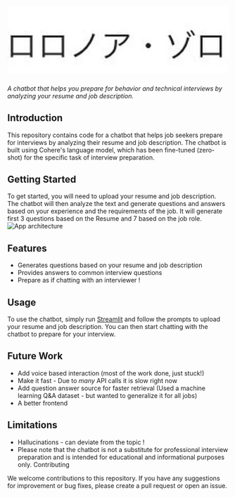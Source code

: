 # ![ZORO](https://github.com/Ab7Abraham/Zoro-HR/blob/main/logo%20arch.jpg)

_A chatbot that helps you prepare for behavior and technical interviews by analyzing your resume and job description._
## Introduction

This repository contains code for a chatbot that helps job seekers prepare for interviews by analyzing their resume and job description. The chatbot is built using Cohere's language model, which has been fine-tuned (zero-shot) for the specific task of interview preparation.
## Getting Started

To get started, you will need to upload your resume and job description. The chatbot will then analyze the text and generate questions and answers based on your experience and the requirements of the job. It will generate first 3 questions based on the Resume and 7 based on the job role.
![App architecture]([https://github.com/Ab7Abraham/Zoro-HR/blob/main/Architecture.png])
## Features
- Generates questions based on your resume and job description
- Provides answers to common interview questions
- Prepare as if chatting with an interviewer !

## Usage

To use the chatbot, simply run [Streamlit](https://coherehackatonpy-gd5z8caamgkadkdvk5bkc8.streamlit.app/) and follow the prompts to upload your resume and job description. You can then start chatting with the chatbot to prepare for your interview.

## Future Work
- Add voice based interaction (most of the work done, just stuck!)
- Make it fast - Due to _many_ API calls it is slow right now
- Add question answer source for faster retrieval (Used a machine learning Q&A dataset - but wanted to generalize it for all jobs)
- A better frontend
## Limitations
- Hallucinations - can deviate from the topic !
- Please note that the chatbot is not a substitute for professional interview preparation and is intended for educational and informational purposes only.
Contributing

We welcome contributions to this repository. If you have any suggestions for improvement or bug fixes, please create a pull request or open an issue.
